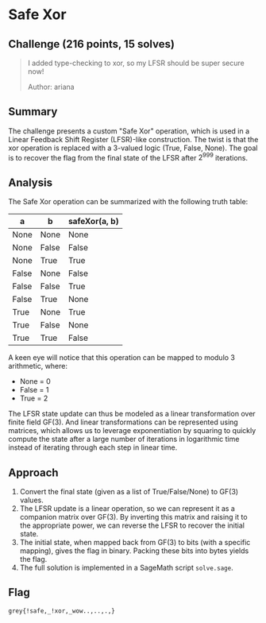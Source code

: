 # Safe Xor

## Challenge (216 points, 15 solves)

> I added type-checking to xor, so my LFSR should be super secure now!
>
> Author: ariana

## Summary

The challenge presents a custom "Safe Xor" operation, which is used in a Linear Feedback Shift Register (LFSR)-like construction. The twist is that the xor operation is replaced with a 3-valued logic (True, False, None). The goal is to recover the flag from the final state of the LFSR after $2^{999}$ iterations.

## Analysis

The Safe Xor operation can be summarized with the following truth table:

| a     | b     | safeXor(a, b) |
|-------|-------|----------------|
| None  | None  | None           |
| None  | False | False          |
| None  | True  | True           |
| False | None  | False          |
| False | False | True           |
| False | True  | None           |
| True  | None  | True           |
| True  | False | None           |
| True  | True  | False          |

<!-- This operation can be mapped to arithmetic in GF(3), where None = 0, False = 1, True = 2, and the operation is essentially subtraction modulo 3. The LFSR state update can thus be modeled as a linear transformation over GF(3). -->

<!-- Write in a friendlier tone -->

A keen eye will notice that this operation can be mapped to modulo 3 arithmetic, where:

- None = 0
- False = 1
- True = 2

The LFSR state update can thus be modeled as a linear transformation over finite field GF(3). And linear transformations can be represented using matrices, which allows us to leverage exponentiation by squaring to quickly compute the state after a large number of iterations in logarithmic time instead of iterating through each step in linear time.

## Approach

1. Convert the final state (given as a list of True/False/None) to GF(3) values.
2. The LFSR update is a linear operation, so we can represent it as a companion matrix over GF(3). By inverting this matrix and raising it to the appropriate power, we can reverse the LFSR to recover the initial state.
3. The initial state, when mapped back from GF(3) to bits (with a specific mapping), gives the flag in binary. Packing these bits into bytes yields the flag.
4. The full solution is implemented in a SageMath script `solve.sage`.

## Flag

`grey{!safe,_!xor,_wow..,..,.,}`
